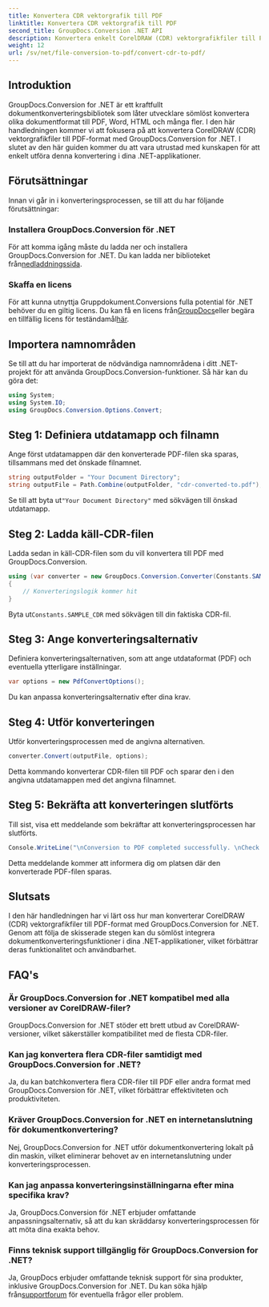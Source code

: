 ```yaml
---
title: Konvertera CDR vektorgrafik till PDF
linktitle: Konvertera CDR vektorgrafik till PDF
second_title: GroupDocs.Conversion .NET API
description: Konvertera enkelt CorelDRAW (CDR) vektorgrafikfiler till PDF-format med GroupDocs.Conversion för .NET. Effektivisera din dokumentkonvertering.
weight: 12
url: /sv/net/file-conversion-to-pdf/convert-cdr-to-pdf/
---
```

## Introduktion
GroupDocs.Conversion for .NET är ett kraftfullt dokumentkonverteringsbibliotek som låter utvecklare sömlöst konvertera olika dokumentformat till PDF, Word, HTML och många fler. I den här handledningen kommer vi att fokusera på att konvertera CorelDRAW (CDR) vektorgrafikfiler till PDF-format med GroupDocs.Conversion for .NET. I slutet av den här guiden kommer du att vara utrustad med kunskapen för att enkelt utföra denna konvertering i dina .NET-applikationer.
## Förutsättningar
Innan vi går in i konverteringsprocessen, se till att du har följande förutsättningar:
### Installera GroupDocs.Conversion för .NET
 För att komma igång måste du ladda ner och installera GroupDocs.Conversion for .NET. Du kan ladda ner biblioteket från[nedladdningssida](https://releases.groupdocs.com/conversion/net/).
### Skaffa en licens
 För att kunna utnyttja Gruppdokument.Conversions fulla potential för .NET behöver du en giltig licens. Du kan få en licens från[GroupDocs](https://purchase.groupdocs.com/buy)eller begära en tillfällig licens för teständamål[här](https://purchase.groupdocs.com/temporary-license/).

## Importera namnområden
Se till att du har importerat de nödvändiga namnområdena i ditt .NET-projekt för att använda GroupDocs.Conversion-funktioner. Så här kan du göra det:
```csharp
using System;
using System.IO;
using GroupDocs.Conversion.Options.Convert;
```
## Steg 1: Definiera utdatamapp och filnamn
Ange först utdatamappen där den konverterade PDF-filen ska sparas, tillsammans med det önskade filnamnet.
```csharp
string outputFolder = "Your Document Directory";
string outputFile = Path.Combine(outputFolder, "cdr-converted-to.pdf");
```
Se till att byta ut`"Your Document Directory"` med sökvägen till önskad utdatamapp.
## Steg 2: Ladda käll-CDR-filen
Ladda sedan in käll-CDR-filen som du vill konvertera till PDF med GroupDocs.Conversion.
```csharp
using (var converter = new GroupDocs.Conversion.Converter(Constants.SAMPLE_CDR))
{
    // Konverteringslogik kommer hit
}
```
 Byta ut`Constants.SAMPLE_CDR` med sökvägen till din faktiska CDR-fil.
## Steg 3: Ange konverteringsalternativ
Definiera konverteringsalternativen, som att ange utdataformat (PDF) och eventuella ytterligare inställningar.
```csharp
var options = new PdfConvertOptions();
```
Du kan anpassa konverteringsalternativ efter dina krav.
## Steg 4: Utför konverteringen
Utför konverteringsprocessen med de angivna alternativen.
```csharp
converter.Convert(outputFile, options);
```
Detta kommando konverterar CDR-filen till PDF och sparar den i den angivna utdatamappen med det angivna filnamnet.
## Steg 5: Bekräfta att konverteringen slutförts
Till sist, visa ett meddelande som bekräftar att konverteringsprocessen har slutförts.
```csharp
Console.WriteLine("\nConversion to PDF completed successfully. \nCheck output in {0}", outputFolder);
```
Detta meddelande kommer att informera dig om platsen där den konverterade PDF-filen sparas.

## Slutsats
I den här handledningen har vi lärt oss hur man konverterar CorelDRAW (CDR) vektorgrafikfiler till PDF-format med GroupDocs.Conversion for .NET. Genom att följa de skisserade stegen kan du sömlöst integrera dokumentkonverteringsfunktioner i dina .NET-applikationer, vilket förbättrar deras funktionalitet och användbarhet.
## FAQ's
### Är GroupDocs.Conversion for .NET kompatibel med alla versioner av CorelDRAW-filer?
GroupDocs.Conversion for .NET stöder ett brett utbud av CorelDRAW-versioner, vilket säkerställer kompatibilitet med de flesta CDR-filer.
### Kan jag konvertera flera CDR-filer samtidigt med GroupDocs.Conversion for .NET?
Ja, du kan batchkonvertera flera CDR-filer till PDF eller andra format med GroupDocs.Conversion för .NET, vilket förbättrar effektiviteten och produktiviteten.
### Kräver GroupDocs.Conversion for .NET en internetanslutning för dokumentkonvertering?
Nej, GroupDocs.Conversion for .NET utför dokumentkonvertering lokalt på din maskin, vilket eliminerar behovet av en internetanslutning under konverteringsprocessen.
### Kan jag anpassa konverteringsinställningarna efter mina specifika krav?
Ja, GroupDocs.Conversion för .NET erbjuder omfattande anpassningsalternativ, så att du kan skräddarsy konverteringsprocessen för att möta dina exakta behov.
### Finns teknisk support tillgänglig för GroupDocs.Conversion for .NET?
 Ja, GroupDocs erbjuder omfattande teknisk support för sina produkter, inklusive GroupDocs.Conversion for .NET. Du kan söka hjälp från[supportforum](https://forum.groupdocs.com/c/conversion/11) för eventuella frågor eller problem.